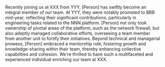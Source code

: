Recently joining us at XXX from YYY, [Person] has swiftly become an integral member of our team. At YYY, they were notably promoted to BBB mid-year, reflecting their significant contributions, particularly in engineering tasks related to the NNN platform. [Person] not only took ownership of pivotal areas of the platform, such as the network firewall, but also adeptly managed collaborative efforts, overseeing a team member from another unit to fortify their initiatives. Beyond technical and managerial prowess, [Person] embraced a mentorship role, fostering growth and knowledge-sharing within their team, thereby enhancing collective capabilities and cohesion. We're thrilled to have such a multifaceted and experienced individual enriching our team at XXX.
